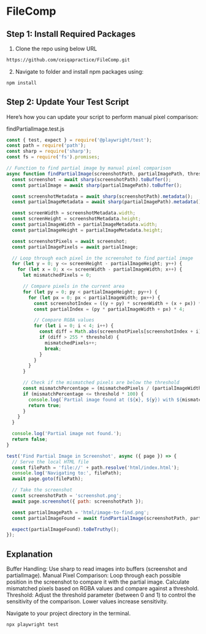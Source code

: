 #  FileComp

## Step 1: Install Required Packages

1. Clone the repo using below URL

```bash
https://github.com/ceiqapractice/FileComp.git
```
2. Navigate to folder and install npm packages using:

```sh
npm install
```


## Step 2: Update Your Test Script

Here’s how you can update your script to perform manual pixel comparison:

findPartialImage.test.js

```js
const { test, expect } = require('@playwright/test');
const path = require('path');
const sharp = require('sharp');
const fs = require('fs').promises;

// Function to find partial image by manual pixel comparison
async function findPartialImage(screenshotPath, partialImagePath, threshold = 0.1) {
  const screenshot = await sharp(screenshotPath).toBuffer();
  const partialImage = await sharp(partialImagePath).toBuffer();

  const screenshotMetadata = await sharp(screenshotPath).metadata();
  const partialImageMetadata = await sharp(partialImagePath).metadata();

  const screenWidth = screenshotMetadata.width;
  const screenHeight = screenshotMetadata.height;
  const partialImageWidth = partialImageMetadata.width;
  const partialImageHeight = partialImageMetadata.height;

  const screenshotPixels = await screenshot;
  const partialImagePixels = await partialImage;

  // Loop through each pixel in the screenshot to find partial image
  for (let y = 0; y <= screenHeight - partialImageHeight; y++) {
    for (let x = 0; x <= screenWidth - partialImageWidth; x++) {
      let mismatchedPixels = 0;

      // Compare pixels in the current area
      for (let py = 0; py < partialImageHeight; py++) {
        for (let px = 0; px < partialImageWidth; px++) {
          const screenshotIndex = ((y + py) * screenWidth + (x + px)) * 4;
          const partialIndex = (py * partialImageWidth + px) * 4;

          // Compare RGBA values
          for (let i = 0; i < 4; i++) {
            const diff = Math.abs(screenshotPixels[screenshotIndex + i] - partialImagePixels[partialIndex + i]);
            if (diff > 255 * threshold) {
              mismatchedPixels++;
              break;
            }
          }
        }
      }

      // Check if the mismatched pixels are below the threshold
      const mismatchPercentage = (mismatchedPixels / (partialImageWidth * partialImageHeight)) * 100;
      if (mismatchPercentage <= threshold * 100) {
        console.log(`Partial image found at (${x}, ${y}) with ${mismatchPercentage.toFixed(2)}% mismatch.`);
        return true;
      }
    }
  }

  console.log('Partial image not found.');
  return false;
}

test('Find Partial Image in Screenshot', async ({ page }) => {
  // Serve the local HTML file
  const filePath = 'file://' + path.resolve('html/index.html');
  console.log('Navigating to:', filePath);
  await page.goto(filePath);

  // Take the screenshot
  const screenshotPath = 'screenshot.png';
  await page.screenshot({ path: screenshotPath });

  const partialImagePath = 'html/image-to-find.png';
  const partialImageFound = await findPartialImage(screenshotPath, partialImagePath, 0.1); // Adjust threshold as needed

  expect(partialImageFound).toBeTruthy();
});

```

## Explanation

Buffer Handling: Use sharp to read images into buffers (screenshot and partialImage).
Manual Pixel Comparison: Loop through each possible position in the screenshot to compare it with the partial image.
Calculate mismatched pixels based on RGBA values and compare against a threshold.
Threshold: Adjust the threshold parameter (between 0 and 1) to control the sensitivity of the comparison. Lower values increase sensitivity.

Navigate to your project directory in the terminal.

```bash
npx playwright test
```
